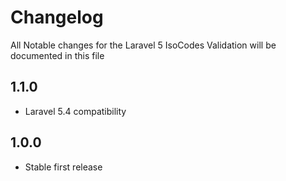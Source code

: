 # Changelog

All Notable changes for the Laravel 5 IsoCodes Validation  will be documented in this file

## 1.1.0
- Laravel 5.4 compatibility 

## 1.0.0
- Stable first release
